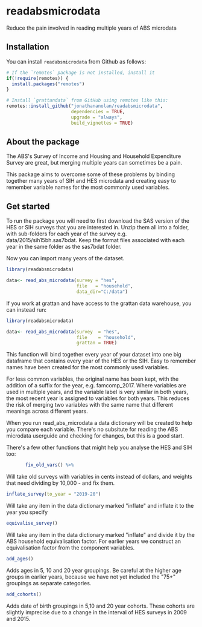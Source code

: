 # readabsmicrodata

Reduce the pain involved in reading multiple years of ABS microdata


## Installation

You can install `readabsmicrodata` from Github as follows:

``` r
# If the `remotes` package is not installed, install it
if(!require(remotes)) {
  install.packages("remotes")
}

# Install `grattandata` from GitHub using remotes like this:
remotes::install_github("jonathananolan/readabsmicrodata",
                        dependencies = TRUE, 
                        upgrade = "always", 
                        build_vignettes = TRUE)
```

## About the package
The ABS's Survey of Income and Housing and Household Expenditure Survey are great, but merging multiple years can sometimes be a pain.

This package aims to overcome some of these problems by binding together many years of SIH and HES microdata and creating easy to remember variable names for the most commonly used variables. 

## Get started

To run the package you will need to first download the SAS version of the HES or SIH surveys that you are interested in. Unzip them all into a folder, with sub-folders for each year of the survey e.g. data/2015/sih15bh.sas7bdat. Keep the format files associated with each year in the same folder as the sas7bdat folder. 

Now you can import many years of the dataset.

``` r
library(readabsmicrodata)

data<- read_abs_microdata(survey = "hes",
						  file   = "household",
						  data_dir="C:/data")

```

If you work at grattan and have access to the grattan data warehouse, you can instead run: 

``` r
library(readabsmicrodata)

data<- read_abs_microdata(survey  = "hes",
						  file    = "household",
						  grattan = TRUE)

```

This function will bind together every year of your dataset into one big dataframe that contains every year of the HES or the SIH. Easy to remember names have been created for the most commonly used variables. 

For less common variables, the original name has been kept, with the addition of a suffix for the year, e.g. famcomp_2017. Where variables are used in multiple years, and the variable label is very similar in both years, the most recent year is assigned to variables for both years. This reduces the risk of merging two variables with the same name that different meanings across different years. 

When you run read_abs_microdata a data dictionary will be created to help you compare each variable. There's no subsitute for reading the ABS microdata userguide and checking for changes, but this is a good start. 


There's a few other functions that might help you analyse the HES and SIH too: 

``` r
       fix_old_vars() %>%    
```

Will take old surveys with variables in cents instead of dollars, and weights that need dividing by 10,000 - and fix them. 

``` r
inflate_survey(to_year = "2019-20")
```
Will take any item in the data dictionary marked "inflate" and inflate it to the year you specify

``` r
equivalise_survey()
```
Will take any item in the data dictionary marked "inflate" and divide it by the ABS household equivalisation factor. For earlier years we construct an equivalisation factor from the component variables. 

``` r
add_ages()
```

Adds ages in 5, 10 and 20 year groupings. Be careful at the higher age groups in earlier years, because we have not yet included the "75+" groupings as separate categories. 

``` r
add_cohorts()
```

Adds date of birth groupings in 5,10 and 20 year cohorts. These cohorts are slightly imprecise due to a change in the interval of HES surveys in 2009 and 2015. 